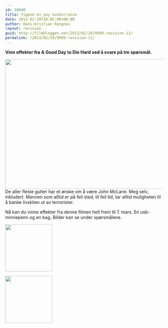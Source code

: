 ```yaml
---
id: 10040
title: Yippee-ki-yay konkurranse
date: 2013-02-20T10:05:09+00:00
author: Hans-Kristian Rangnes
layout: revision
guid: http://filmbloggen.net/2013/02/20/9999-revision-11/
permalink: /2013/02/20/9999-revision-11/
---
```

**Vinn effekter fra A Good Day to Die Hard ved å svare på tre spørsmål.<!--more-->**

  
<a href="http://filmbloggen.net/2013/02/20/yippee-ki-yay-konkurranse/a-good-day-to-die-hard-2/" rel="attachment wp-att-10002"><img class="alignnone size-large wp-image-10002" src="http://filmbloggen.net/wp-content/uploads//2013/02/eurhjno25-620x413.jpg" alt="" width="620" height="413" /></a>  
De aller fleste gutter har et ønske om å være John McLane. Meg selv, inkludert. Mannen som alltid er på feil sted, til feil tid, tar alltid muligheten til å banke livskiten ut av terrorister.

Nå kan du vinne effekter fra denne filmen helt frem til 7. mars. En usb-minnepenn og en bag. Bilder kan se under spørsmålene.

<a href="http://filmbloggen.net/2013/02/20/yippee-ki-yay-konkurranse/diehard5_usb_grenade_vis2/" rel="attachment wp-att-10035"><img class="alignnone size-thumbnail wp-image-10035" src="http://filmbloggen.net/wp-content/uploads//2013/02/diehard5_usb_grenade_vis2-150x150.jpg" alt="" width="150" height="150" /></a>

<a href="http://filmbloggen.net/2013/02/20/yippee-ki-yay-konkurranse/dh5_bag_vis3/" rel="attachment wp-att-10036"><img class="alignnone size-thumbnail wp-image-10036" src="http://filmbloggen.net/wp-content/uploads//2013/02/DH5_Bag_vis3-150x150.jpg" alt="" width="150" height="150" /></a>